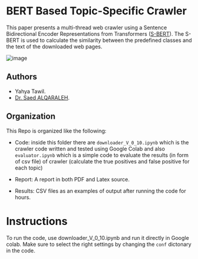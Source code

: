 # BERT Based Topic-Specific Crawler

This paper presents a multi-thread web crawler using a Sentence Bidirectional Encoder Representations from Transformers ([S-BERT]((https://arxiv.org/abs/1908.10084))). The S-BERT is used to calculate the similarity between the predefined classes and the text of the downloaded web pages.

![image](https://user-images.githubusercontent.com/1148381/124077128-cfe38c80-da4f-11eb-97e1-158e5aae7d36.png)

## Authors

* Yahya Tawil.
* [Dr. Saed ALQARALEH](https://scholar.google.com.tr/citations?user=Pz8eE28AAAAJ&hl=en).

## Organization

This Repo is organized like the following: 

* Code: inside this folder there are `downloader_V_0_10.ipynb` which is the crawler code written and tested using Google Colab and also `evaluator.ipynb` which is a simple code to evaluate the results (in form of csv file) of crawler (calculate the true positives and false positive for each topic)

* Report: A report in both PDF and Latex source. 

* Results: CSV files as an examples of output after running the code for hours. 

# Instructions

To run the code, use downloader_V_0_10.ipynb and run it directly in Google colab. Make sure to select the right settings by changing the `conf` dictonary in the code.  

